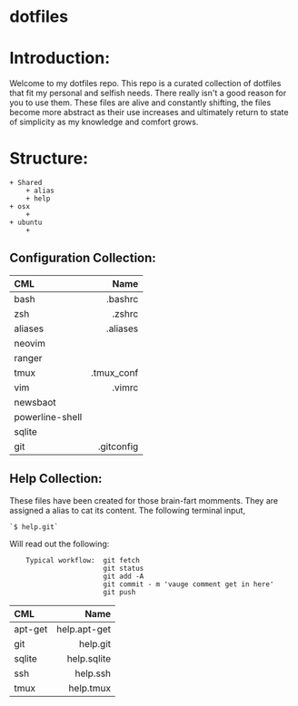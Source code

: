 # dotfiles

# Introduction:
Welcome to my dotfiles repo. This repo is a curated collection of dotfiles that fit my personal and selfish needs.
There really isn't a good reason for you to use them. These files are alive and constantly shifting, the files
become more abstract as their use increases and ultimately return to state of simplicity as my knowledge and comfort
grows.

# Structure:
    + Shared
        + alias
        + help
    + osx
        +
    + ubuntu
        + 

## Configuration Collection:

|CML|Name|
|:---|---:|
|bash| .bashrc|
|zsh| .zshrc|
|aliases| .aliases|
|neovim|
|ranger|
|tmux| .tmux_conf|
|vim| .vimrc|
|newsbaot| |
|powerline-shell| |
|sqlite| |
|git| .gitconfig|


## Help Collection:
These files have been created for those brain-fart momments. They are assigned a
alias to cat its content. The following terminal input,

    `$ help.git`

Will read out the following:

```   Typical workflow:
    Typical workflow:  git fetch
                       git status
                       git add -A
                       git commit - m 'vauge comment get in here'
                       git push
```

|CML|Name|
|:---|---:|
|apt-get|help.apt-get|
|git|help.git|
|sqlite|help.sqlite|
|ssh|help.ssh|
|tmux|help.tmux|
